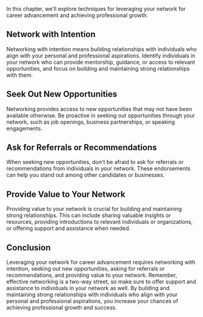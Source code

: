 
In this chapter, we'll explore techniques for leveraging your network for career advancement and achieving professional growth.

Network with Intention
----------------------

Networking with intention means building relationships with individuals who align with your personal and professional aspirations. Identify individuals in your network who can provide mentorship, guidance, or access to relevant opportunities, and focus on building and maintaining strong relationships with them.

Seek Out New Opportunities
--------------------------

Networking provides access to new opportunities that may not have been available otherwise. Be proactive in seeking out opportunities through your network, such as job openings, business partnerships, or speaking engagements.

Ask for Referrals or Recommendations
------------------------------------

When seeking new opportunities, don't be afraid to ask for referrals or recommendations from individuals in your network. These endorsements can help you stand out among other candidates or businesses.

Provide Value to Your Network
-----------------------------

Providing value to your network is crucial for building and maintaining strong relationships. This can include sharing valuable insights or resources, providing introductions to relevant individuals or organizations, or offering support and assistance when needed.

Conclusion
----------

Leveraging your network for career advancement requires networking with intention, seeking out new opportunities, asking for referrals or recommendations, and providing value to your network. Remember, effective networking is a two-way street, so make sure to offer support and assistance to individuals in your network as well. By building and maintaining strong relationships with individuals who align with your personal and professional aspirations, you increase your chances of achieving professional growth and success.
